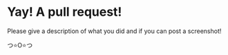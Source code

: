 Yay! A pull request!
=======================

Please give a description of what you did and if you can post a screenshot!

つ⭐O⭐つ
